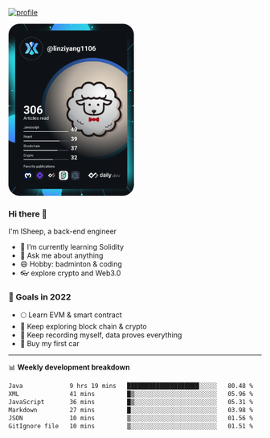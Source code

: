 [![profile](http://img.codelin.xyz/hello-im-isheep.svg)](https://www.calligrapher.ai/)

<a href="https://app.daily.dev/linziyang1106"><img src="/devcard.png" width="250" alt="ISheep's Dev Card"/></a>

### Hi there 🐏

I'm ISheep, a back-end engineer

- 🔭 I’m currently learning Solidity
- 💬 Ask me about anything
- 😄 Hobby: badminton & coding
- 👓 explore crypto and Web3.0

### 🚀 Goals in 2022
+ 🌕 Learn EVM & smart contract
+ 🤔 Keep exploring block chain & crypto
+ 🐏 Keep recording myself, data proves everything
+ 🚗 Buy my first car

-------

📊 **Weekly development breakdown**
<!--START_SECTION:waka-->

```text
Java             9 hrs 19 mins   ████████████████████░░░░░   80.48 %
XML              41 mins         █▒░░░░░░░░░░░░░░░░░░░░░░░   05.96 %
JavaScript       36 mins         █▒░░░░░░░░░░░░░░░░░░░░░░░   05.31 %
Markdown         27 mins         █░░░░░░░░░░░░░░░░░░░░░░░░   03.98 %
JSON             10 mins         ▒░░░░░░░░░░░░░░░░░░░░░░░░   01.56 %
GitIgnore file   10 mins         ▒░░░░░░░░░░░░░░░░░░░░░░░░   01.51 %
```

<!--END_SECTION:waka-->
